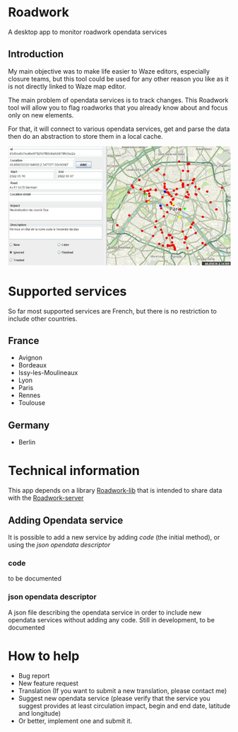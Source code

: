 # Roadwork
A desktop app to monitor roadwork opendata services

## Introduction

My main objective was to make life easier to Waze editors, especially closure teams, but this tool could be used for 
any other reason you like as it is not directly linked to Waze map editor.

The main problem of opendata services is to track changes. This Roadwork tool will allow you to flag roadworks that
you already know about and focus only on new elements.

For that, it will connect to various opendata services, get and parse the data then do an abstraction to store them
in a local cache.

![Screenshot](/doc/screenshot.jpg)

# Supported services

So far most supported services are French, but there is no restriction to include other countries.

## France

- Avignon
- Bordeaux
- Issy-les-Moulineaux
- Lyon
- Paris
- Rennes
- Toulouse

## Germany

- Berlin

# Technical information

This app depends on a library [Roadwork-lib](https://github.com/kpouer/Roadwork-lib)
 that is intended to share data with the [Roadwork-server](https://github.com/kpouer/Roadwork-server)

## Adding Opendata service

It is possible to add a new service by adding *code* (the initial method), or using the *json opendata descriptor*

### code

to be documented

### json opendata descriptor

A json file describing the opendata service in order to include new opendata services without adding any code.
Still in development, to be documented

# How to help

- Bug report
- New feature request
- Translation (If you want to submit a new translation, please contact me)
- Suggest new opendata service (please verify that the service you suggest provides at least circulation impact, begin and end date, latitude and longitude)
- Or better, implement one and submit it.